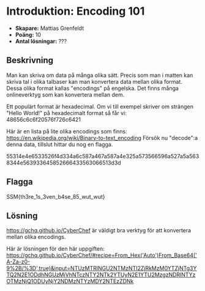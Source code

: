 # Introduktion: Encoding 101

- **Skapare:** Mattias Grenfeldt
- **Poäng:** 10
- **Antal lösningar:** ???

## Beskrivning

Man kan skriva om data på många olika sätt. Precis som man i matten kan skriva tal i olika talbaser kan man konvertera data mellan olika format. Dessa olika format kallas "encodings" på engelska. Det finns många onlineverktyg som kan konvertera mellan dem.

Ett populärt format är hexadecimal. Om vi till exempel skriver om strängen "Hello World!" på hexadecimalt format så får vi: 48656c6c6f20576f726c6421

Här är en lista på lite olika encodings som finns: https://en.wikipedia.org/wiki/Binary-to-text_encoding
Försök nu "decode":a denna data, tillslut hittar du nog en flagga.

55314e4e6533526f4d334a6c587a467a587a4e325a573566596a527a5a5638344e563933645852666433563066513d3d

## Flagga
SSM{th3re_1s_3ven_b4se_85_wut_wut}

## Lösning

https://gchq.github.io/CyberChef är väldigt bra verktyg för att konvertera mellan olika encodings.

Här är lösningen för den här uppgiften: https://gchq.github.io/CyberChef/#recipe=From_Hex('Auto')From_Base64('A-Za-z0-9%2B/%3D',true)&input=NTUzMTRlNGU2NTMzNTI2ZjRkMzM0YTZjNTg3YTQ2N2E1ODdhNGUzMjVhNTczNTY2NTk2YTUyN2E1YTU2MzgzNDRlNTYzOTMzNjQ1ODUyNjY2NDMzNTYzMDY2NTEzZDNk
